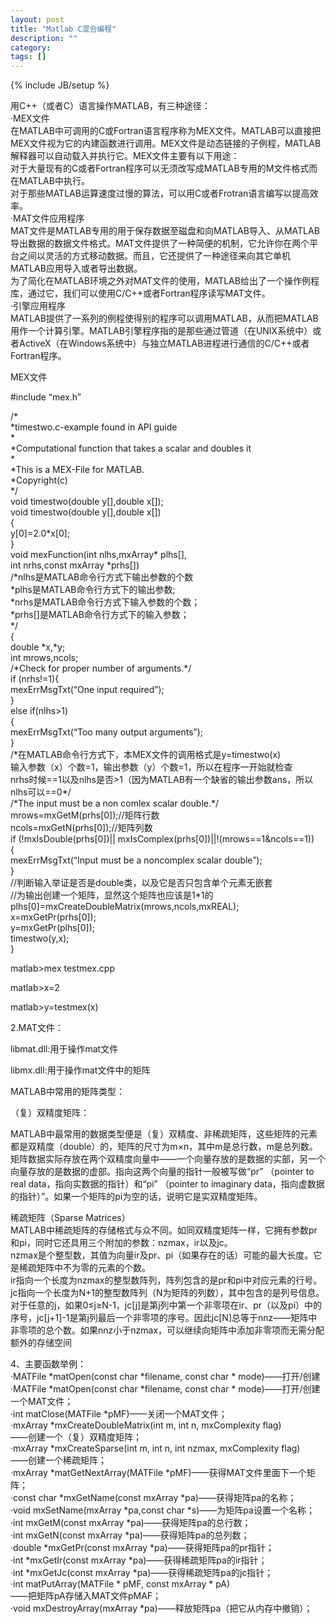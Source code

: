 ```yaml
---
layout: post
title: "Matlab C混合编程"
description: ""
category: 
tags: []
---
```

{% include JB/setup %}

<p>用C++（或者C）语言操作MATLAB，有三种途径：<br>
·MEX文件<br>
在MATLAB中可调用的C或Fortran语言程序称为MEX文件。MATLAB可以直接把MEX文件视为它的内建函数进行调用。MEX文件是动态链接的子例程，MATLAB解释器可以自动载入并执行它。MEX文件主要有以下用途：<br>
对于大量现有的C或者Fortran程序可以无须改写成MATLAB专用的M文件格式而在MATLAB中执行。<br>
对于那些MATLAB运算速度过慢的算法，可以用C或者Frotran语言编写以提高效率。<br>
·MAT文件应用程序<br>
MAT文件是MATLAB专用的用于保存数据至磁盘和向MATLAB导入、从MATLAB导出数据的数据文件格式。MAT文件提供了一种简便的机制，它允许你在两个平台之间以灵活的方式移动数据。而且，它还提供了一种途径来向其它单机MATLAB应用导入或者导出数据。<br>
为了简化在MATLAB环境之外对MAT文件的使用，MATLAB给出了一个操作例程库，通过它，我们可以使用C/C++或者Fortran程序读写MAT文件。<br>
·引擎应用程序<br>
MATLAB提供了一系列的例程使得别的程序可以调用MATLAB，从而把MATLAB用作一个计算引擎。MATLAB引擎程序指的是那些通过管道（在UNIX系统中）或者ActiveX（在Windows系统中）与独立MATLAB进程进行通信的C/C++或者Fortran程序。</p>
<p>MEX文件</p>
<p>#include “mex.h”</p>
<p>/*<br>
*timestwo.c-example found in API guide<br>
*<br>
*Computational function that takes a scalar and doubles it<br>
*<br>
*This is a MEX-File for MATLAB.<br>
*Copyright(c)<br>
*/<br>
void timestwo(double y[],double x[]);<br>
void timestwo(double y[],double x[])<br>
{<br>
y[0]=2.0*x[0];<br>
}<br>
void mexFunction(int nlhs,mxArray* plhs[],<br>
int nrhs,const mxArray *prhs[])<br>
/*nlhs是MATLAB命令行方式下输出参数的个数<br>
*plhs是MATLAB命令行方式下的输出参数;<br>
*nrhs是MATLAB命令行方式下输入参数的个数；<br>
*prhs[]是MATLAB命令行方式下的输入参数；<br>
*/<br>
{<br>
double *x,*y;<br>
int mrows,ncols;<br>
/*Check for proper number of arguments.*/<br>
if (nrhs!=1){<br>
mexErrMsgTxt(“One input required”);<br>
}<br>
else if(nlhs&gt;1)<br>
{<br>
mexErrMsgTxt(“Too many output arguments”);<br>
}<br>
/*在MATLAB命令行方式下，本MEX文件的调用格式是y=timestwo(x)<br>
输入参数（x）个数=1，输出参数（y）个数=1，所以在程序一开始就检查<br>
nrhs时候==1以及nlhs是否&gt;1（因为MATLAB有一个缺省的输出参数ans，所以nlhs可以==0*/<br>
/*The input must be a non comlex scalar double.*/<br>
mrows=mxGetM(prhs[0]);//矩阵行数<br>
ncols=mxGetN(prhs[0]);//矩阵列数<br>
if (!mxIsDouble(prhs[0])|| mxIsComplex(prhs[0])||!(mrows==1&amp;ncols==1))<br>
{<br>
mexErrMsgTxt(“Input must be a noncomplex scalar double”);<br>
}<br>
//判断输入举证是否是double类，以及它是否只包含单个元素无嵌套<br>
//为输出创建一个矩阵，显然这个矩阵也应该是1*1的<br>
plhs[0]=mxCreateDoubleMatrix(mrows,ncols,mxREAL);<br>
x=mxGetPr(prhs[0]);<br>
y=mxGetPr(plhs[0]);<br>
timestwo(y,x);<br>
}</p>
<p>matlab&gt;mex testmex.cpp</p>
<p>matlab&gt;x=2</p>
<p>matlab&gt;y=testmex(x)</p>
<p>2.MAT文件：</p>
<p>libmat.dll:用于操作mat文件</p>
<p>libmx.dll:用于操作mat文件中的矩阵</p>
<p>MATLAB中常用的矩阵类型：</p>
<p>（复）双精度矩阵：</p>
<p>MATLAB中最常用的数据类型便是（复）双精度、非稀疏矩阵，这些矩阵的元素都是双精度（double）的，矩阵的尺寸为m×n，其中m是总行数，m是总列数。矩阵数据实际存放在两个双精度向量中——一个向量存放的是数据的实部，另一个向量存放的是数据的虚部。指向这两个向量的指针一般被写做“pr” （pointer to real data，指向实数据的指针）和“pi” （pointer to imaginary data，指向虚数据的指针）”。如果一个矩阵的pi为空的话，说明它是实双精度矩阵。</p>
<p>稀疏矩阵（Sparse Matrices）<br>
MATLAB中稀疏矩阵的存储格式与众不同。如同双精度矩阵一样，它拥有参数pr和pi，同时它还具用三个附加的参数：nzmax，ir以及jc。<br>
nzmax是个整型数，其值为向量ir及pr、pi（如果存在的话）可能的最大长度。它是稀疏矩阵中不为零的元素的个数。<br>
ir指向一个长度为nzmax的整型数阵列，阵列包含的是pr和pi中对应元素的行号。<br>
jc指向一个长度为N+1的整型数阵列（N为矩阵的列数），其中包含的是列号信息。对于任意的j，如果0≤j≥N-1，jc[j]是第j列中第一个非零项在ir、pr（以及pi）中的序号，jc[j+1]-1是第j列最后一个非零项的序号。因此jc[N]总等于nnz——矩阵中非零项的总个数。如果nnz小于nzmax，可以继续向矩阵中添加非零项而无需分配额外的存储空间</p>
<p>4、主要函数举例：<br>
·MATFile *matOpen(const char *filename, const char * mode)——打开/创建<br>
·MATFile *matOpen(const char *filename, const char * mode)——打开/创建一个MAT文件；<br>
·int matClose(MATFile *pMF)——关闭一个MAT文件；<br>
·mxArray *mxCreateDoubleMatrix(int m, int n, mxComplexity flag)<br>
——创建一个（复）双精度矩阵；<br>
·mxArray *mxCreateSparse(int m, int n, int nzmax, mxComplexity flag)<br>
——创建一个稀疏矩阵；<br>
·mxArray *matGetNextArray(MATFile *pMF)——获得MAT文件里面下一个矩阵；<br>
·const char *mxGetName(const mxArray *pa)——获得矩阵pa的名称；<br>
·void mxSetName(mxArray *pa,const char *s)——为矩阵pa设置一个名称；<br>
·int mxGetM(const mxArray *pa)——获得矩阵pa的总行数；<br>
·int mxGetN(const mxArray *pa)——获得矩阵pa的总列数；<br>
·double *mxGetPr(const mxArray *pa)——获得矩阵pa的pr指针；<br>
·int *mxGetIr(const mxArray *pa)——获得稀疏矩阵pa的ir指针；<br>
·int *mxGetJc(const mxArray *pa)——获得稀疏矩阵pa的jc指针；<br>
·int matPutArray(MATFile * pMF, const mxArray * pA)<br>
——把矩阵pA存储入MAT文件pMAF；<br>
·void mxDestroyArray(mxArray *pa)——释放矩阵pa（把它从内存中撤销）；</p>
<p>&nbsp;</p>
<p>&nbsp;</p>

